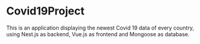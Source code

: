 # Covid19Project
This is an application displaying the newest Covid 19 data of every country, using Nest.js as backend, Vue.js as frontend and Mongoose as database.
